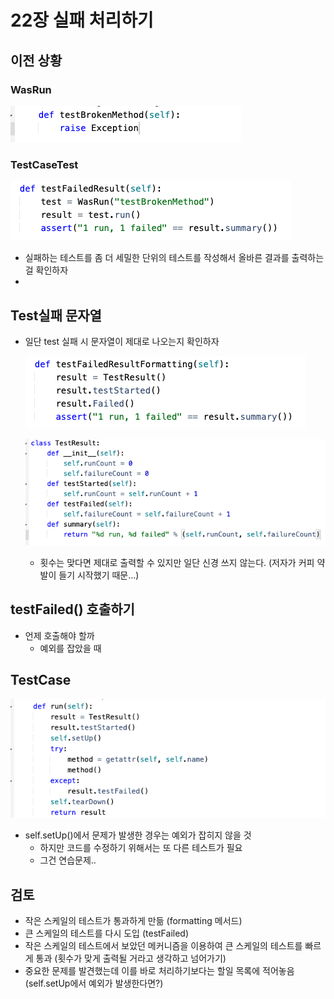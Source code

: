 # 22장 실패 처리하기

## 이전 상황

### WasRun

![스크린샷 2023-09-11 오후 8.28.51.png](../images/chapter%2022-1.png)

### TestCaseTest

![스크린샷 2023-09-11 오후 8.29.05.png](../images/chapter%2022-2.png)

- 실패하는 테스트를 좀 더 세밀한 단위의 테스트를 작성해서 올바른 결과를 출력하는 걸 확인하자
- 

## Test실패 문자열

- 일단 test 실패 시 문자열이 제대로 나오는지 확인하자
  
    ![스크린샷 2023-09-11 오후 8.33.08.png](../images/chapter%2022-3.png)
    
    ![스크린샷 2023-09-11 오후 8.33.18.png](../images/chapter%2022-4.png)
    
    - 횟수는 맞다면 제대로 출력할 수 있지만 일단 신경 쓰지 않는다. (저자가 커피 약발이 들기 시작했기 때문…)
    



## testFailed() 호출하기

- 언제 호출해야 할까
    - 예외를 잡았을 때
    

## TestCase

![스크린샷 2023-09-11 오후 8.41.52.png](../images/chapter%2022-5.png)

- self.setUp()에서 문제가 발생한 경우는 예외가 잡히지 않을 것
    - 하지만 코드를 수정하기 위해서는 또 다른 테스트가 필요
    - 그건 연습문제..

## 검토

- 작은 스케일의 테스트가 통과하게 만듦 (formatting 메서드)
- 큰 스케일의 테스트를 다시 도입 (testFailed)
- 작은 스케일의 테스트에서 보았던 메커니즘을 이용하여 큰 스케일의 테스트를 빠르게 통과 (횟수가 맞게 출력될 거라고 생각하고 넘어가기)
- 중요한 문제를 발견했는데 이를 바로 처리하기보다는 할일 목록에 적어놓음 (self.setUp에서 예외가 발생한다면?)
